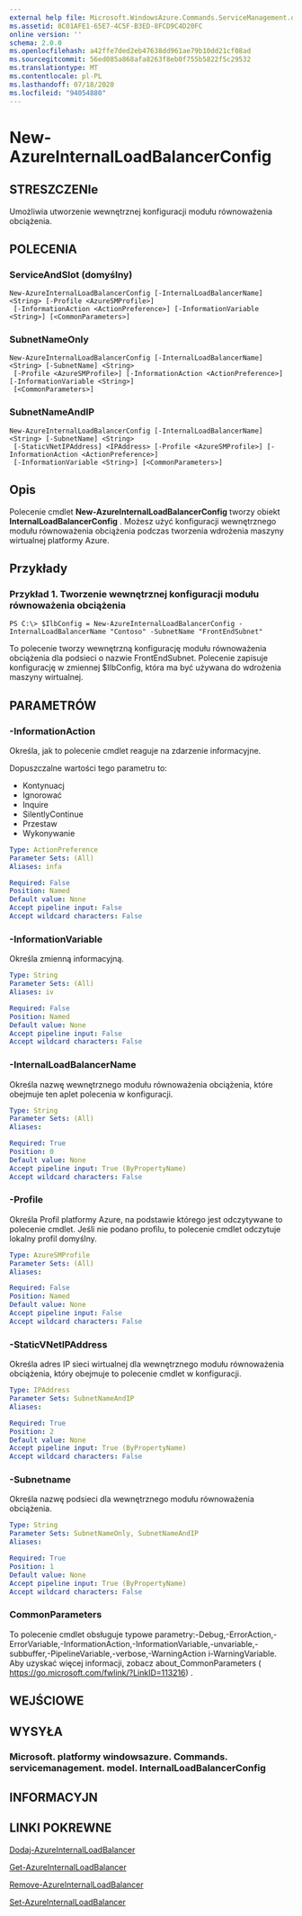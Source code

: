 ```yaml
---
external help file: Microsoft.WindowsAzure.Commands.ServiceManagement.dll-Help.xml
ms.assetid: 8C01AFE1-65E7-4C5F-B3ED-8FCD9C4D20FC
online version: ''
schema: 2.0.0
ms.openlocfilehash: a42ffe7ded2eb47638dd961ae79b10dd21cf08ad
ms.sourcegitcommit: 56ed085a868afa8263f8eb0f755b5822f5c29532
ms.translationtype: MT
ms.contentlocale: pl-PL
ms.lasthandoff: 07/18/2020
ms.locfileid: "94054880"
---
```

# New-AzureInternalLoadBalancerConfig

## STRESZCZENIe
Umożliwia utworzenie wewnętrznej konfiguracji modułu równoważenia obciążenia.

## POLECENIA

### ServiceAndSlot (domyślny)
```
New-AzureInternalLoadBalancerConfig [-InternalLoadBalancerName] <String> [-Profile <AzureSMProfile>]
 [-InformationAction <ActionPreference>] [-InformationVariable <String>] [<CommonParameters>]
```

### SubnetNameOnly
```
New-AzureInternalLoadBalancerConfig [-InternalLoadBalancerName] <String> [-SubnetName] <String>
 [-Profile <AzureSMProfile>] [-InformationAction <ActionPreference>] [-InformationVariable <String>]
 [<CommonParameters>]
```

### SubnetNameAndIP
```
New-AzureInternalLoadBalancerConfig [-InternalLoadBalancerName] <String> [-SubnetName] <String>
 [-StaticVNetIPAddress] <IPAddress> [-Profile <AzureSMProfile>] [-InformationAction <ActionPreference>]
 [-InformationVariable <String>] [<CommonParameters>]
```

## Opis
Polecenie cmdlet **New-AzureInternalLoadBalancerConfig** tworzy obiekt **InternalLoadBalancerConfig** .
Możesz użyć konfiguracji wewnętrznego modułu równoważenia obciążenia podczas tworzenia wdrożenia maszyny wirtualnej platformy Azure.

## Przykłady

### Przykład 1. Tworzenie wewnętrznej konfiguracji modułu równoważenia obciążenia
```
PS C:\> $IlbConfig = New-AzureInternalLoadBalancerConfig -InternalLoadBalancerName "Contoso" -SubnetName "FrontEndSubnet"
```

To polecenie tworzy wewnętrzną konfigurację modułu równoważenia obciążenia dla podsieci o nazwie FrontEndSubnet.
Polecenie zapisuje konfigurację w zmiennej $IlbConfig, która ma być używana do wdrożenia maszyny wirtualnej.

## PARAMETRÓW

### -InformationAction
Określa, jak to polecenie cmdlet reaguje na zdarzenie informacyjne.

Dopuszczalne wartości tego parametru to:

- Kontynuacj
- Ignorować
- Inquire
- SilentlyContinue
- Przestaw
- Wykonywanie

```yaml
Type: ActionPreference
Parameter Sets: (All)
Aliases: infa

Required: False
Position: Named
Default value: None
Accept pipeline input: False
Accept wildcard characters: False
```

### -InformationVariable
Określa zmienną informacyjną.

```yaml
Type: String
Parameter Sets: (All)
Aliases: iv

Required: False
Position: Named
Default value: None
Accept pipeline input: False
Accept wildcard characters: False
```

### -InternalLoadBalancerName
Określa nazwę wewnętrznego modułu równoważenia obciążenia, które obejmuje ten aplet polecenia w konfiguracji.

```yaml
Type: String
Parameter Sets: (All)
Aliases: 

Required: True
Position: 0
Default value: None
Accept pipeline input: True (ByPropertyName)
Accept wildcard characters: False
```

### -Profile
Określa Profil platformy Azure, na podstawie którego jest odczytywane to polecenie cmdlet.
Jeśli nie podano profilu, to polecenie cmdlet odczytuje lokalny profil domyślny.

```yaml
Type: AzureSMProfile
Parameter Sets: (All)
Aliases: 

Required: False
Position: Named
Default value: None
Accept pipeline input: False
Accept wildcard characters: False
```

### -StaticVNetIPAddress
Określa adres IP sieci wirtualnej dla wewnętrznego modułu równoważenia obciążenia, który obejmuje to polecenie cmdlet w konfiguracji.

```yaml
Type: IPAddress
Parameter Sets: SubnetNameAndIP
Aliases: 

Required: True
Position: 2
Default value: None
Accept pipeline input: True (ByPropertyName)
Accept wildcard characters: False
```

### -Subnetname
Określa nazwę podsieci dla wewnętrznego modułu równoważenia obciążenia.

```yaml
Type: String
Parameter Sets: SubnetNameOnly, SubnetNameAndIP
Aliases: 

Required: True
Position: 1
Default value: None
Accept pipeline input: True (ByPropertyName)
Accept wildcard characters: False
```

### CommonParameters
To polecenie cmdlet obsługuje typowe parametry:-Debug,-ErrorAction,-ErrorVariable,-InformationAction,-InformationVariable,-unvariable,-subbuffer,-PipelineVariable,-verbose,-WarningAction i-WarningVariable. Aby uzyskać więcej informacji, zobacz about_CommonParameters ( https://go.microsoft.com/fwlink/?LinkID=113216) .

## WEJŚCIOWE

## WYSYŁA

### Microsoft. platformy windowsazure. Commands. servicemanagement. model. InternalLoadBalancerConfig

## INFORMACYJN

## LINKI POKREWNE

[Dodaj-AzureInternalLoadBalancer](./Add-AzureInternalLoadBalancer.md)

[Get-AzureInternalLoadBalancer](./Get-AzureInternalLoadBalancer.md)

[Remove-AzureInternalLoadBalancer](./Remove-AzureInternalLoadBalancer.md)

[Set-AzureInternalLoadBalancer](./Set-AzureInternalLoadBalancer.md)


